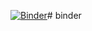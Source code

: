 [![Binder](https://mybinder.org/badge_logo.svg)](https://mybinder.org/v2/gh/magnusnn/binder.git/master)# binder
